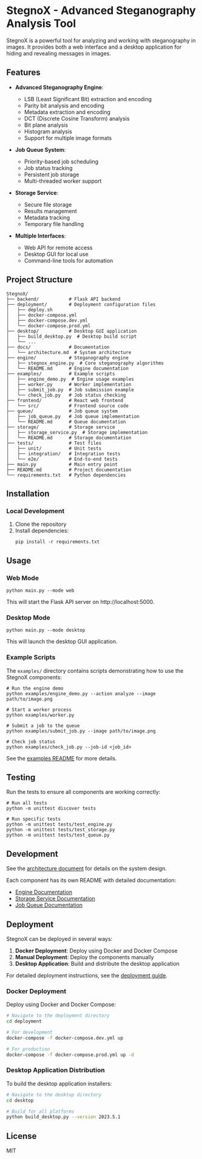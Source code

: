 # StegnoX - Advanced Steganography Analysis Tool

StegnoX is a powerful tool for analyzing and working with steganography in images. It provides both a web interface and a desktop application for hiding and revealing messages in images.

## Features

- **Advanced Steganography Engine**:
  - LSB (Least Significant Bit) extraction and encoding
  - Parity bit analysis and encoding
  - Metadata extraction and encoding
  - DCT (Discrete Cosine Transform) analysis
  - Bit plane analysis
  - Histogram analysis
  - Support for multiple image formats

- **Job Queue System**:
  - Priority-based job scheduling
  - Job status tracking
  - Persistent job storage
  - Multi-threaded worker support

- **Storage Service**:
  - Secure file storage
  - Results management
  - Metadata tracking
  - Temporary file handling

- **Multiple Interfaces**:
  - Web API for remote access
  - Desktop GUI for local use
  - Command-line tools for automation

## Project Structure

```
StegnoX/
├── backend/           # Flask API backend
├── deployment/        # Deployment configuration files
│   ├── deploy.sh
│   ├── docker-compose.yml
│   ├── docker-compose.dev.yml
│   └── docker-compose.prod.yml
├── desktop/           # Desktop GUI application
│   ├── build_desktop.py  # Desktop build script
│   └── ...
├── docs/              # Documentation
│   └── architecture.md  # System architecture
├── engine/            # Steganography engine
│   ├── stegnox_engine.py  # Core steganography algorithms
│   └── README.md      # Engine documentation
├── examples/          # Example scripts
│   ├── engine_demo.py  # Engine usage examples
│   ├── worker.py      # Worker implementation
│   ├── submit_job.py  # Job submission example
│   └── check_job.py   # Job status checking
├── frontend/          # React web frontend
│   └── src/           # Frontend source code
├── queue/             # Job queue system
│   ├── job_queue.py   # Job queue implementation
│   └── README.md      # Queue documentation
├── storage/           # Storage service
│   ├── storage_service.py  # Storage implementation
│   └── README.md      # Storage documentation
├── tests/             # Test files
│   ├── unit/          # Unit tests
│   ├── integration/   # Integration tests
│   └── e2e/           # End-to-end tests
├── main.py            # Main entry point
├── README.md          # Project documentation
└── requirements.txt   # Python dependencies
```

## Installation

### Local Development

1. Clone the repository
2. Install dependencies:
   ```
   pip install -r requirements.txt
   ```

## Usage

### Web Mode

```
python main.py --mode web
```

This will start the Flask API server on http://localhost:5000.

### Desktop Mode

```
python main.py --mode desktop
```

This will launch the desktop GUI application.

### Example Scripts

The `examples/` directory contains scripts demonstrating how to use the StegnoX components:

```
# Run the engine demo
python examples/engine_demo.py --action analyze --image path/to/image.png

# Start a worker process
python examples/worker.py

# Submit a job to the queue
python examples/submit_job.py --image path/to/image.png

# Check job status
python examples/check_job.py --job-id <job_id>
```

See the [examples README](examples/README.md) for more details.

## Testing

Run the tests to ensure all components are working correctly:

```
# Run all tests
python -m unittest discover tests

# Run specific tests
python -m unittest tests/test_engine.py
python -m unittest tests/test_storage.py
python -m unittest tests/test_queue.py
```

## Development

See the [architecture document](docs/architecture.md) for details on the system design.

Each component has its own README with detailed documentation:
- [Engine Documentation](engine/README.md)
- [Storage Service Documentation](storage/README.md)
- [Job Queue Documentation](queue/README.md)

## Deployment

StegnoX can be deployed in several ways:

1. **Docker Deployment**: Deploy using Docker and Docker Compose
2. **Manual Deployment**: Deploy the components manually
3. **Desktop Application**: Build and distribute the desktop application

For detailed deployment instructions, see the [deployment guide](docs/deployment.md).

### Docker Deployment

Deploy using Docker and Docker Compose:

```bash
# Navigate to the deployment directory
cd deployment

# For development
docker-compose -f docker-compose.dev.yml up

# For production
docker-compose -f docker-compose.prod.yml up -d
```

### Desktop Application Distribution

To build the desktop application installers:

```bash
# Navigate to the desktop directory
cd desktop

# Build for all platforms
python build_desktop.py --version 2023.5.1
```

## License

MIT